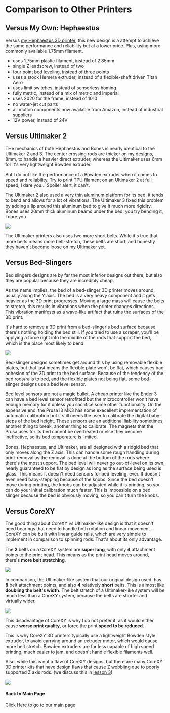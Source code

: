 # Comparison to Other Printers

## Versus My Own: Hephaestus

Versus [my Hephaestus 3D printer](https://eleccelerator.com/hephaestus-my-own-3d-printer/), this new design is a attempt to achieve the same performance and reliability but at a lower price. Plus, using more commonly available 1.75mm filament.

 * uses 1.75mm plastic filament, instead of 2.85mm
 * single Z leadscrew, instead of two
 * four point bed leveling, instead of three points
 * uses a stock Hemera extruder, instead of a flexible-shaft driven Titan Aero
 * uses limit switches, instead of sensorless homing
 * fully metric, instead of a mix of metric and imperial
 * uses 2020 for the frame, instead of 1010
 * no water-jet cut parts
 * all motion components now available from Amazon, instead of industrial suppliers
 * 12V power, instead of 24V

## Versus Ultimaker 2

THe mechanics of both Hephaestus and Bones is nearly identical to the Ultimaker 2 and 3. The center crossing rods are thicker on my designs, 8mm, to handle a heavier direct extruder, whereas the Ultimaker uses 6mm for it's very lightweight Bowden extruder.

But I do not like the performance of a Bowden extruder when it comes to speed and reliability. Try to print TPU filament on an Ultimaker 2 at full speed, I dare you... Spoiler alert, it can't.

The Ultimaker 2 also used a very thin aluminum platform for its bed, it tends to bend and allows for a lot of vibrations. The Ultimaker 3 fixed this problem by adding a lip around this aluminum bed to give it much more rigidity. Bones uses 20mm thick aluminum beams under the bed, you try bending it, I dare you.

![](../images/other/ultimakerbedcomparison.png)

The Ultimaker printers also uses two more short belts. While it's true that more belts means more belt-stretch, these belts are short, and honestly they haven't become loose on my Ultimaker yet.

## Versus Bed-Slingers

Bed slingers designs are by far the most inferior designs out there, but also they are popular because they are incredibly cheap.

As the name implies, the bed of a bed-slinger 3D printer moves around, usually along the Y axis. The bed is a very heavy component and it gets heavier as the 3D print progresses. Moving a large mass will cause the belts to stretch, this results in vibrations when the printer changes directions. This vibration manifests as a wave-like artifact that ruins the surfaces of the 3D print.

It's hard to remove a 3D print from a bed-slinger's bed surface because there's nothing holding the bed still. If you tried to use a scraper, you'll be applying a force right into the middle of the rods that support the bed, which is the place most likely to bend.

![](../images/other/bedslingerstability.png)

Bed-slinger designs sometimes get around this by using removable flexible plates, but that just means the flexible plate won't be flat, which causes bad adhesion of the 3D print to the bed surface. Because of the tendency of the bed rods/rails to bed, and the flexible plates not being flat, some bed-slinger designs use a bed level sensor.

Bed level sensors are not a magic bullet. A cheap printer like the Ender 3 can have a bed level sensor retrofitted but the microcontroller won't have enough memory for it unless you sacrifice some other functionality. On the expensive end, the Prusa i3 MK3 has some execellent implementation of automatic calibration but it still needs the user to calibrate the digital baby-steps of the bed height. These sensors are an additional liability sometimes, another thing to break, another thing to calibrate. The magnets that the Prusa uses for its bed cannot be overheated or else they become ineffective, so its bed temperature is limited.

Bones, Hephaestus, and Ultimaker, are all designed with a ridgid bed that only moves along the Z axis. This can handle some rough handling during print-removal as the removal is done at the bottom of the rods where there's the most support. The bed level will never go out-of-level on its own, nearly guaranteed to be flat by design as long as the surface being used is glass. This means it doesn't need sensors for bed leveling, ever. It doesn't even need baby-stepping because of the knobs. Since the bed doesn't move during printing, the knobs can be adjusted while it is printing, so you can do your initial calibration much faster. This is impossible on a bed slinger because the bed is obviously moving, so you can't turn the knobs.

## Versus CoreXY

The good thing about CoreXY vs Ultimaker-like design is that it doesn't need bearings that need to handle both rotation and linear movement. CoreXY can be built with linear guide rails, which are very simple to implement in comparison to spinning rods. That's about its only advantage.

The **2** belts on a CoreXY system are **super long**, with only **4** attachment points to the print head. This means as the print head moves around, there's **more belt stretching**.

![](../images/corexy/beltani.gif)

In comparison, the Ultimaker-like system that our original design used, has **8** belt attachment points, and also **4** relatively **short** belts. This is almost like **doubling the belt's width**. The belt stretch of a Ultimaker-like system will be much less than a CoreXY system, because the belts are shorter and virtually wider.

![](../images/corexy/umbelts.png)

This disadvantage of CoreXY is why I do not prefer it, as it would either cause **worse print quality**, or force the print **speed to be reduced**.

This is why CoreXY 3D printers typically use a lightweight Bowden style extruder, to avoid carrying around an extruder motor, which would cause more belt stretch. Bowden extruders are far less capable of high speed printing, much easier to jam, and doesn't handle flexible filaments well.

Also, while this is not a flaw of CoreXY designs, but there are many CoreXY 3D printer kits that have design flaws that cause Z wobbling due to poorly supported Z axis rods. (we discuss this in [lesson 3](../ordered_lessons/lesson3#z-axis-wobble))

![](../images/other/badzsupport.png)

#### Back to Main Page

[Click Here](../) to go to our main page

